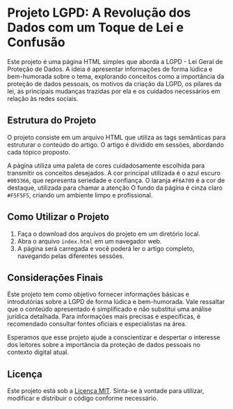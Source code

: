 # Projeto LGPD: A Revolução dos Dados com um Toque de Lei e Confusão

Este projeto é uma página HTML simples que aborda a LGPD - Lei Geral de Proteção de Dados. A ideia é apresentar informações de forma lúdica e bem-humorada sobre o tema, explorando conceitos como a importância da proteção de dados pessoais, os motivos da criação da LGPD, os pilares da lei, as principais mudanças trazidas por ela e os cuidados necessários em relação às redes sociais.

## Estrutura do Projeto

O projeto consiste em um arquivo HTML que utiliza as tags semânticas para estruturar o conteúdo do artigo. O artigo é dividido em sessões, abordando cada tópico proposto.

A página utiliza uma paleta de cores cuidadosamente escolhida para transmitir os conceitos desejados. A cor principal utilizada é o azul escuro `#003366`, que representa seriedade e confiança. O laranja `#F6A709` é a cor de destaque, utilizada para chamar a atenção O fundo da página é cinza claro `#F5F5F5`, criando um ambiente limpo e profissional.

## Como Utilizar o Projeto

1. Faça o download dos arquivos do projeto em um diretório local.
2. Abra o arquivo `index.html` em um navegador web.
3. A página será carregada e você poderá ler o artigo completo, navegando pelas diferentes sessões.

## Considerações Finais

Este projeto tem como objetivo fornecer informações básicas e introdutórias sobre a LGPD de forma lúdica e bem-humorada. Vale ressaltar que o conteúdo apresentado é simplificado e não substitui uma análise jurídica detalhada. Para informações mais precisas e específicas, é recomendado consultar fontes oficiais e especialistas na área.

Esperamos que esse projeto ajude a conscientizar e despertar o interesse dos leitores sobre a importância da proteção de dados pessoais no contexto digital atual.

## Licença

Este projeto está sob a [Licença MIT](https://opensource.org/licenses/MIT). Sinta-se à vontade para utilizar, modificar e distribuir o código conforme necessário.